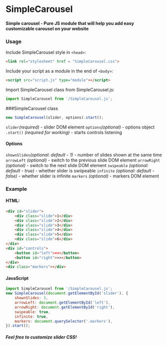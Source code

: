 # SimpleCarousel


#### Simple carousel - Pure JS module that will help you add easy customizable carousel on your website


### Usage


Include SimpleCarousel style in `<head>`:
```html
<link rel="stylesheet" href = "SimpleCarousel.css">
```
Include your script as a module in the end of `<body>`:
```html
<script src="script.js" type="module"></script>
```
Import SimpleCarousel class from SimpleCarousel.js:
```javascript
import SimpleCarousel from '/SimpleCarousel.js';
```
###SimpleCarousel class
```javascript
new SimpleCarousel(slider, options).start();
```
`slider`*(required)* - slider DOM element
`options`*(optional)* - options object
`.start()` *(required for working)* - starts controls listening


#### Options


`shownSlides`*(optional: default - 1)* - number of slides shown at the same time
`arrowLeft` *(optional)* - switch to the previous slide DOM element
`arrowRight` *(optional)* - switch to the next slide DOM element
`swipeable` *(optional: default - true)* - whether slider is swiipeable
`infinite` *(optional: default - false)* - whether slider is infinite
`markers` *(optional)* - markers DOM element
### Example


#### HTML:


```html
<div id="slider">
	<div class="slide">1</div>
	<div class="slide">2</div>
	<div class="slide">3</div>
	<div class="slide">4</div>
	<div class="slide">5</div>
	<div class="slide">6</div>
</div>
<div id="controls">
	<button id="left"><<</button>
	<button id="right">>></button>
</div>
<div class="markers"></div>
```
#### JavaScript


```javascript
import SimpleCarousel from '/SimpleCarousel.js';
new SimpleCarousel(document.getElementById('slider'), {
	shownSlides: 3,
	arrowLeft: document.getElementById('left'),
	arrowRight: document.getElementById('right'),
	swipeable: true,
	infinite: true,
	markers: document.querySelector('.markers'),
}).start();
```
##### Feel free to customize slider CSS!
